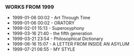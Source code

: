 ### WORKS FROM 1999
* 1999-01-06 00:02 - Art Through Time
* 1999-01-06 00:02 - ORATORY
* 1999-02-01 15:13 - Superoxyphony
* 1999-03-16 21:40 - the fifth generation
* 1999-03-21 23:54 - Philosophical Dictionary
* 1999-06-16 15:07 - A LETTER FROM INSIDE AN ASYLUM
* 1999-07-21 06:55 - MY STYLE
